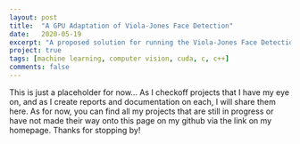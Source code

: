 ```yaml
---
layout: post
title:  "A GPU Adaptation of Viola-Jones Face Detection"
date:   2020-05-19
excerpt: "A proposed solution for running the Viola-Jones Face Detection algorithm on a GPU using CUDA."
project: true
tags: [machine learning, computer vision, cuda, c, c++]
comments: false
---
```


This is just a placeholder for now... As I checkoff projects that I have my eye on, and as I create reports and documentation on each, I will share them here. As for now, you can find all my projects that are still in progress or have not made their way onto this page on my github via the link on my homepage. Thanks for stopping by!
